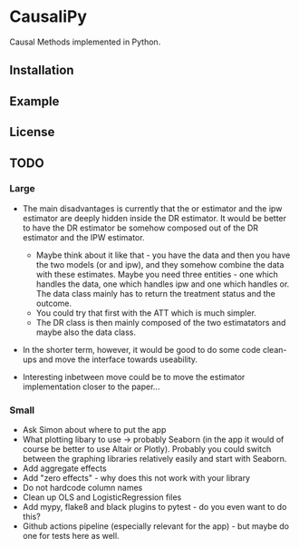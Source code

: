 # CausaliPy

Causal Methods implemented in Python.

## Installation

## Example

## License

## TODO

### Large

- The main disadvantages is currently that the or estimator and the ipw
  estimator are deeply hidden inside the DR estimator. It would be better to
  have the DR estimator be somehow composed out of the DR estimator and the IPW
  estimator.
  - Maybe think about it like that - you have the data and then you have the two
    models (or and ipw), and they somehow combine the data with these estimates.
    Maybe you need three entities - one which handles the data, one which
    handles ipw and one which handles or. The data class mainly has to return
    the treatment status and the outcome.
  - You could try that first with the ATT which is much simpler. 
  - The DR class is then mainly composed of the two estimatators and maybe also
    the data class.

- In the shorter term, however, it would be good to do some code clean-ups and
  move the interface towards useability.

- Interesting inbetween move could be to move the estimator implementation
  closer to the paper...

### Small

- Ask Simon about where to put the app
- What plotting libary to use -> probably Seaborn (in the app it would of course
  be better to use Altair or Plotly). Probably you could switch between the
  graphing libraries relatively easily and start with Seaborn.
- Add aggregate effects
- Add "zero effects" - why does this not work with your library
- Do not hardcode column names
- Clean up OLS and LogisticRegression files 
- Add mypy, flake8 and black plugins to pytest - do you even want to do this?
- Github actions pipeline (especially relevant for the app) - but maybe do one
  for tests here as well.



